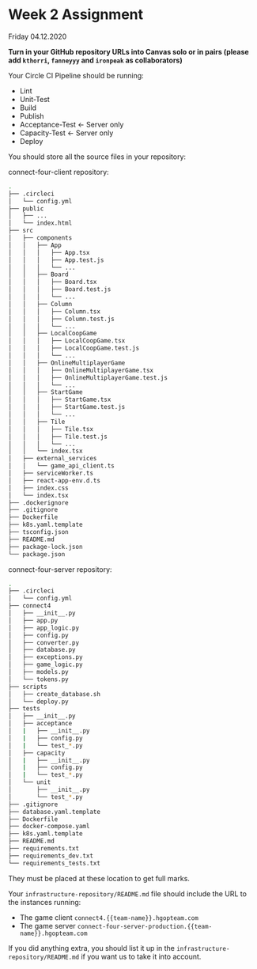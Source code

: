 # Week 2 Assignment

Friday 04.12.2020

**Turn in your GitHub repository URLs into Canvas solo or in pairs (please add `kthorri`, `fanneyyy` and `ironpeak` as collaborators)**

Your Circle CI Pipeline should be running:
- Lint
- Unit-Test
- Build
- Publish
- Acceptance-Test <- Server only
- Capacity-Test <- Server only
- Deploy

You should store all the source files in your repository:

connect-four-client repository:
```bash
.
├── .circleci
│   └── config.yml
├── public
│   ├── ...
│   └── index.html
├── src
│   ├── components
│   │   ├── App
│   │   │   ├── App.tsx
│   │   │   ├── App.test.js
│   │   │   └── ...
│   │   ├── Board
│   │   │   ├── Board.tsx
│   │   │   ├── Board.test.js
│   │   │   └── ...
│   │   ├── Column
│   │   │   ├── Column.tsx
│   │   │   ├── Column.test.js
│   │   │   └── ...
│   │   ├── LocalCoopGame
│   │   │   ├── LocalCoopGame.tsx
│   │   │   ├── LocalCoopGame.test.js
│   │   │   └── ...
│   │   ├── OnlineMultiplayerGame
│   │   │   ├── OnlineMultiplayerGame.tsx
│   │   │   ├── OnlineMultiplayerGame.test.js
│   │   │   └── ...
│   │   ├── StartGame
│   │   │   ├── StartGame.tsx
│   │   │   ├── StartGame.test.js
│   │   │   └── ...
│   │   ├── Tile
│   │   │   ├── Tile.tsx
│   │   │   ├── Tile.test.js
│   │   │   └── ...
│   │   └── index.tsx
│   ├── external_services
│   │   └── game_api_client.ts
│   ├── serviceWorker.ts
│   ├── react-app-env.d.ts
│   ├── index.css
│   └── index.tsx
├── .dockerignore
├── .gitignore
├── Dockerfile
├── k8s.yaml.template
├── tsconfig.json
├── README.md
├── package-lock.json
└── package.json
```

connect-four-server repository:
```bash
.
├── .circleci
│   └── config.yml
├── connect4
│   ├── __init__.py
│   ├── app.py
│   ├── app_logic.py
│   ├── config.py
│   ├── converter.py
│   ├── database.py
│   ├── exceptions.py
│   ├── game_logic.py
│   ├── models.py
│   └── tokens.py
├── scripts
│   ├── create_database.sh
│   └── deploy.py
├── tests
│   ├── __init__.py
│   ├── acceptance
│   |   ├── __init__.py
│   |   ├── config.py
│   |   └── test_*.py
│   ├── capacity
│   |   ├── __init__.py
│   |   ├── config.py
│   |   └── test_*.py
│   └── unit
│       ├── __init__.py
│       └── test_*.py
├── .gitignore
├── database.yaml.template
├── Dockerfile
├── docker-compose.yaml
├── k8s.yaml.template
├── README.md
├── requirements.txt
├── requirements_dev.txt
└── requirements_tests.txt
```

They must be placed at these location to get full marks.

Your `infrastructure-repository/README.md` file should include the URL to the instances running:
- The game client `connect4.{{team-name}}.hgopteam.com`
- The game server `connect-four-server-production.{{team-name}}.hgopteam.com`

If you did anything extra, you should list it up in the `infrastructure-repository/README.md` if you
want us to take it into account.
